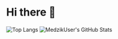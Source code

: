 # Hi there 👋

<img align="center" src="https://github-readme-stats.vercel.app/api/top-langs/?username=MedzikUser&theme=radical&count_private=true&layout=compact" alt="Top Langs" />

<img align="center" src="https://github-readme-stats.vercel.app/api?username=MedzikUser&show_icons=true&theme=radical&line_height=27&include_all_commits=true&count_private=true&hide=prs" alt="MedzikUser's GitHub Stats" />
